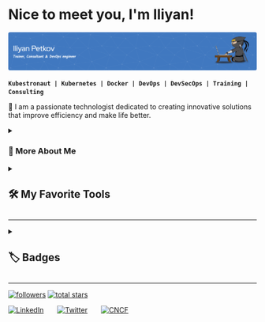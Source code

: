 # Nice to meet you, I'm Iliyan!
<img src="https://raw.githubusercontent.com/iliyan-s-petkov/iliyan-s-petkov/master/assets/github-header-image.png" alt="banner that says Iliyan Petkov trainer, consultant & DevOps engineer alongsite a cartoonish image of a ninja using a laptop computer">

**`Kubestronaut | Kubernetes | Docker | DevOps | DevSecOps | Training | Consulting`**

🚀 I am a passionate technologist dedicated to creating innovative solutions that improve efficiency and make life better.

<!-- About me -->
<details>
 <summary><h3>🚵‍ More About Me</h3></summary>
When not involved in training or consulting projects. I enjoy activities such as reading, martial arts, programming,
and learning new languages. I also love spending time with my family, discussing technology at conferences and workshops,
helping non-profit community initiatives, and tinkering with electronics and IoT, which fuel my creativity and curiosity.
</details>

<!-- Tools and Languages
Badges taken from https://github.com/Ileriayo/markdown-badges -->
<details> 
  <summary><h2>🛠️ My Favorite Tools</h2></summary>
  <h3>👨‍💻 Programming and Markup Languages</h3>
  <p>
      <a href="https://github.com/search?q=user%3Ailiyan-s-petkov+language%3Apython"><img alt="Python" src="https://img.shields.io/badge/Python-14354C.svg?logo=python&logoColor=white"></a>
      <a href="https://github.com/search?q=user%3Ailiyan-s-petkov+language%3AGo"><img alt="Golang" src="https://img.shields.io/badge/go-%2300ADD8.svg?logo=go&logoColor=white"></a>
      <a href="https://github.com/search?q=user%3Ailiyan-s-petkov+language%3Abash"><img alt="Bash" src="https://img.shields.io/badge/Bash-121011.svg?logo=gnu-bash&logoColor=white"></a>
      <a href="https://github.com/search?q=user%3Ailiyan-s-petkov+language%3Ac"><img alt="C" src="https://custom-icon-badges.demolab.com/badge/C-03599C.svg?logo=c-in-hexagon&logoColor=white"></a>
      <a href="https://github.com/search?q=user%3Ailiyan-s-petkov+language%3Acpp"><img alt="C++" src="https://custom-icon-badges.demolab.com/badge/C++-9C033A.svg?logo=cpp2&logoColor=white"></a>
      <a href="https://github.com/search?q=user%3Ailiyan-s-petkov+language%3Amarkdown"><img alt="Markdown" src="https://img.shields.io/badge/Markdown-000000.svg?logo=markdown&logoColor=white"></a>
      <a href="https://github.com/search?q=user%3Ailiyan-s-petkov+language%3Agraphql"><img alt="GraphQL" src="https://img.shields.io/badge/-GraphQL-E10098?logo=graphql&logoColor=white"></a>
      <a href="https://github.com/search?q=user%3Ailiyan-s-petkov+language%3Aruby"><img alt="Ruby" src="https://img.shields.io/badge/ruby-%23CC342D.svg?logo=ruby&logoColor=white"></a>

  <h3>💻  Platforms and automation</h3>    
      <a href="https://github.com/search?q=user%3Ailiyan-s-petkov+language%3Akubernetes"><img alt="Kubernetes" src="https://img.shields.io/badge/kubernetes-%23326ce5.svg?logo=kubernetes&logoColor=white"></a>
      <a href="https://github.com/search?q=user%3Ailiyan-s-petkov+language%3Adocker"><img alt="Docker" src="https://img.shields.io/badge/docker-%230db7ed.svg?logo=docker&logoColor=white"></a>
      <a href="https://github.com/search?q=user%3Ailiyan-s-petkov+language%3Aansible"><img alt="Ansible" src="https://img.shields.io/badge/ansible-%231A1918.svg?logo=ansible&logoColor=white"></a>
      <a href="https://github.com/search?q=user%3Ailiyan-s-petkov+language%3Aterraform"><img alt="Terraform" src="https://img.shields.io/badge/terraform-%235835CC.svg?logo=terraform&logoColor=white"></a>
      <a href="https://github.com/search?q=user%3Ailiyan-s-petkov+language%3Aprometheus"><img alt="Prometheus" src="https://img.shields.io/badge/Prometheus-E6522C?logo=Prometheus&logoColor=white"></a>
      <a href="https://github.com/search?q=user%3Ailiyan-s-petkov+language%3Agrafana"><img alt="Grafana" src="https://img.shields.io/badge/grafana-%23F46800.svg?logo=grafana&logoColor=white"></a>
  </p>
</details>

---

<details>
<summary><h2>🏷️ Badges</h2></summary>
   <p>   
       <a href="https://www.credly.com/users/iliyan-s-petkov/badges"><img alt="KubeStronaut" src="https://images.credly.com/size/340x340/images/cd6c6449-6814-4613-a2d3-13cf4ac5be4f/image.png"></a>
       <a href="https://www.credly.com/users/iliyan-s-petkov/badges"><img alt="CKA" src="https://images.credly.com/size/340x340/images/8b8ed108-e77d-4396-ac59-2504583b9d54/cka_from_cncfsite__281_29.png"></a>
       <a href="https://www.credly.com/users/iliyan-s-petkov/badges"><img alt="CKD" src="https://images.credly.com/size/340x340/images/f88d800c-5261-45c6-9515-0458e31c3e16/ckad_from_cncfsite.png"></a>
       <a href="https://www.credly.com/users/iliyan-s-petkov/badges"><img alt="CKS" src="https://images.credly.com/size/340x340/images/9945dfcb-1cca-4529-85e6-db1be3782210/kubernetes-security-specialist-logo2.png"></a>
      <a href="https://www.credly.com/users/iliyan-s-petkov/badges"><img alt="Prometheus" src="https://images.credly.com/size/340x340/images/c34436dc-1cfd-4125-a862-35f9c86ca17f/image.png"></a>
  </p>
</details>

---

<!-- Github links -->
<p align="left">
   <a href="https://github.com/iliyan-s-petkov?tab=followers">
      <img alt="followers" title="Follow me on Github" src="https://custom-icon-badges.demolab.com/github/followers/iliyan-s-petkov?color=236ad3&labelColor=1155ba&style=for-the-badge&logo=person-add&label=Follow&logoColor=white"/></a>
   <a href="https://github.com/iliyan-s-petkov?tab=repositories&sort=stargazers">
      <img alt="total stars" title="Total stars on GitHub" src="https://custom-icon-badges.demolab.com/github/stars/iliyan-s-petkov?color=55960c&style=for-the-badge&labelColor=488207&logo=star"/></a>
</p>

<!-- Social media -->
<p align="left">
  <a href="https://www.linkedin.com/in/iliyan-s-petkov/"><img width="32px" alt="LinkedIn" title="LinkedIn" src="https://i.imgur.com/OQUXwNp.jpeg"/></a>
  &#8287;&#8287;&#8287;&#8287;&#8287;
  <a href="https://x.com/Iliyan_Petkov"><img width="32px" alt="Twitter" title="Twitter" src="https://seeklogo.com/images/T/twitter-new-logo-8A0C4E0C58-seeklogo.com.png?v=638258088440000000"/></a>
  &#8287;&#8287;&#8287;&#8287;&#8287;
  <a href="https://www.cncf.io/training/kubestronaut/?p=iliyan-petkov"><img width="32px" alt="CNCF" title="Kubestronaut" src="https://www.cncf.io/wp-content/uploads/2024/03/kubestronaut-stacked-color.svg"/></a>
  &#8287;&#8287;&#8287;&#8287;&#8287;
</p>
